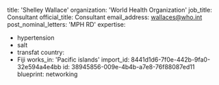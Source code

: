 title: 'Shelley Wallace'
organization: 'World Health Organization'
job_title: Consultant
official_title: Consultant
email_address: wallaces@who.int
post_nominal_letters: 'MPH RD'
expertise:
  - hypertension
  - salt
  - transfat
country:
  - Fiji
works_in: 'Pacific islands'
import_id: 8441d1d6-7f0e-442b-9fa0-32e594a4e4bb
id: 38945856-009e-4b4b-a7e8-76f88087ed11
blueprint: networking
